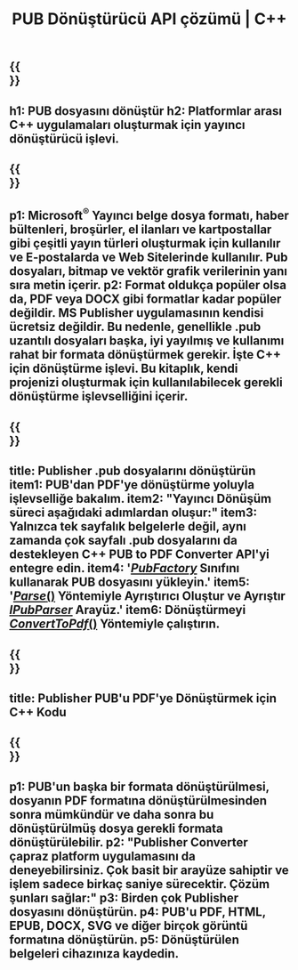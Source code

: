 ﻿---
translation: true
template: /_templates/conversion.md
title: PUB Dönüştürücü API çözümü | C++
url: /cpp/conversion/
description: Microsoft Publisher dosyalarını C++ kitaplığı aracılığıyla Programlı olarak dönüştürün. Kendi PUB dönüştürücü C++ projenizi oluşturmak için basit API çözümü.
metakeywords: pub cpp dönüştürücü, pub dosyasını cpp dönüştürün
family: pub
platformtag: cpp
feature: conversion
---

{{<section banner>}}
---
h1: PUB dosyasını dönüştür
h2: Platformlar arası C++ uygulamaları oluşturmak için yayıncı dönüştürücü işlevi.
---

{{<section overview>}}
---
p1: Microsoft<sup>®</sup> Yayıncı belge dosya formatı, haber bültenleri, broşürler, el ilanları ve kartpostallar gibi çeşitli yayın türleri oluşturmak için kullanılır ve E-postalarda ve Web Sitelerinde kullanılır. Pub dosyaları, bitmap ve vektör grafik verilerinin yanı sıra metin içerir.
p2: Format oldukça popüler olsa da, PDF veya DOCX gibi formatlar kadar popüler değildir. MS Publisher uygulamasının kendisi ücretsiz değildir. Bu nedenle, genellikle .pub uzantılı dosyaları başka, iyi yayılmış ve kullanımı rahat bir formata dönüştürmek gerekir. İşte C++ için dönüştürme işlevi. Bu kitaplık, kendi projenizi oluşturmak için kullanılabilecek gerekli dönüştürme işlevselliğini içerir.
---

{{<section feature1>}}
---
title: Publisher .pub dosyalarını dönüştürün
item1: PUB'dan PDF'ye dönüştürme yoluyla işlevselliğe bakalım.
item2: "Yayıncı Dönüşüm süreci aşağıdaki adımlardan oluşur:"
item3: Yalnızca tek sayfalık belgelerle değil, aynı zamanda çok sayfalı .pub dosyalarını da destekleyen C++ PUB to PDF Converter API'yi entegre edin.
item4: '[*PubFactory*](https://reference.aspose.com/pub/cpp/class/aspose.pub.pub_factory) Sınıfını kullanarak PUB dosyasını yükleyin.'
item5: '[*Parse*()](https://reference.aspose.com/pub/cpp/class/aspose.pub.i_pub_parser#ae9fc7043f382a5b4a7b694f0fe477915) Yöntemiyle Ayrıştırıcı Oluştur ve Ayrıştır [*IPubParser*](https://reference.aspose.com/pub/cpp/class/aspose.pub.i_pub_parser) Arayüz.'
item6: Dönüştürmeyi [*ConvertToPdf*()](https://reference.aspose.com/pub/cpp/class/aspose.pub.i_pdf_converter) Yöntemiyle çalıştırın.
---

{{<section codeexample>}}
---
title: Publisher PUB'u PDF'ye Dönüştürmek için C++ Kodu
---

{{<section summary>}}
---
p1: PUB'un başka bir formata dönüştürülmesi, dosyanın PDF formatına dönüştürülmesinden sonra mümkündür ve daha sonra bu dönüştürülmüş dosya gerekli formata dönüştürülebilir.
p2: "Publisher Converter çapraz platform uygulamasını da deneyebilirsiniz. Çok basit bir arayüze sahiptir ve işlem sadece birkaç saniye sürecektir. Çözüm şunları sağlar:"
p3: Birden çok Publisher dosyasını dönüştürün.
p4: PUB'u PDF, HTML, EPUB, DOCX, SVG ve diğer birçok görüntü formatına dönüştürün.
p5: Dönüştürülen belgeleri cihazınıza kaydedin.
---